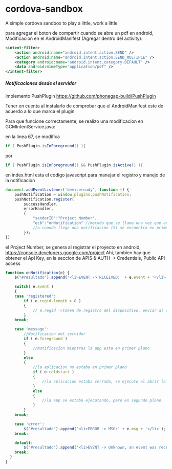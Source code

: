 cordova-sandbox
===============

A simple cordova sandbox to play a little, work a little 

para agregar el boton de compartir cuando se abre un pdf en android,
Modificacion en el AndroidManifest (Agregar dentro del activity):

```xml
<intent-filter>
    <action android:name="android.intent.action.SEND" />
    <action android:name="android.intent.action.SEND_MULTIPLE" />
    <category android:name="android.intent.category.DEFAULT" />
    <data android:mimeType="application/pdf" />
</intent-filter>
```

##### Notificaciones desde el servidor
Implemento PushPlugin https://github.com/phonegap-build/PushPlugin

Tener en cuenta al instalarlo de comprobar que el AndroidManifest este de acuerdo a lo que marca el plugin

Para que funcione correctamente, se realizo una modificacion en GCMIntentService.java:

en la linea 67, se modifica
```groovy
if ( PushPlugin.isInForeground() ){
```
por
```groovy
if ( PushPlugin.isInForeground() && PushPlugin.isActive() ){
```

en index.html esta el codigo javascript para manejar el registro y manejo de la notificacion

```javascript
document.addEventListener('deviceready', function () {
    pushNotification = window.plugins.pushNotification;
    pushNotification.register(
        successHandler,
        errorHandler,
        {
            "senderID":"Project Number",
            "ecb":"onNotification" //metodo que se llama una vez que android retorna el token del dispositivo, 
            //o cuando llega una notificacion (Si se encuentra en primer plano, si no se ejecuta cuando se accede a la app a travez de la notificacion del status bar)
        });
})
```
el Project Number, se genera al registrar el proyecto en android, https://console.developers.google.com/project
Ahi, tambien hay que obtener el Api Key, en la seccion de APIS & AUTH -> Credentials, Public API access

```javascript
function onNotification(e) {
    $("#resultado").append('<li>EVENT -> RECEIVED:' + e.event + '</li>');

    switch( e.event )
    {
    case 'registered':
        if ( e.regid.length > 0 )
        {
            // e.regid ->token de registro del dispositivo, enviar al servidor
        }
    break;

    case 'message':
        //Notificacion del servidor
        if ( e.foreground )
        {
            //Notificacion mientras la app esta en primer plano
        }
        else
        {  
            //la aplicacion no estaba en primer plano
            if ( e.coldstart )
            {
                //la aplicacion estaba cerrada, se ejecuto al abrir la app por la notificacion
            }
            else
            {
                //la app se estaba ejecutando, pero en segundo plano
            }
        }
    break;

    case 'error':
        $("#resultado").append('<li>ERROR -> MSG:' + e.msg + '</li>');
    break;

    default:
        $("#resultado").append('<li>EVENT -> Unknown, an event was received and we do not know what it is</li>');
    break;
  }
}
```